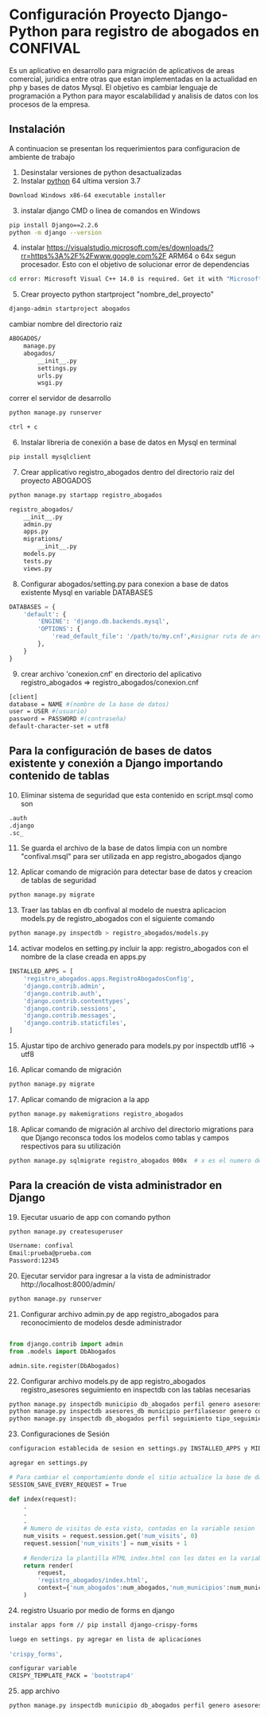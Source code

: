 # Configuración Proyecto Django-Python para registro de abogados en CONFIVAL

Es un aplicativo en desarrollo para migración de aplicativos de areas comercial, juridica entre otras que estan
implementadas en la actualidad en php y bases de datos Mysql. El objetivo es cambiar lenguaje de programación a Python 
para mayor escalabilidad y analisis de datos con los procesos de la empresa. 

## Instalación
A continuacion se presentan los requerimientos para configuracion de ambiente de trabajo 


1. Desinstalar versiones de python desactualizadas
2. Instalar [python](https://www.python.org/downloads/windows/) 64 ultima version 3.7
```bash
Download Windows x86-64 executable installer
```
3. instalar django CMD o linea de comandos en Windows
```bash
pip install Django==2.2.6
python -m django --version
```
4. instalar https://visualstudio.microsoft.com/es/downloads/?rr=https%3A%2F%2Fwww.google.com%2F ARM64 o 64x segun procesador.
Esto con el objetivo de solucionar error de dependencias 
```bash
cd error: Microsoft Visual C++ 14.0 is required. Get it with "Microsoft Visual C++ Build Tools": http://landinghub.
```
5. Crear proyecto python startproject "nombre_del_proyecto"
```bash
django-admin startproject abogados
```
cambiar nombre del directorio raiz

```bash
ABOGADOS/
    manage.py
    abogados/
        __init__.py
        settings.py
        urls.py
        wsgi.py
```
correr el servidor de desarrollo
```bash
python manage.py runserver

ctrl + c  
```
6. Instalar libreria de conexión a base de datos en Mysql en terminal 
```bash
pip install mysqlclient
```
7. Crear applicativo registro_abogados dentro del directorio raiz del proyecto ABOGADOS
```bash
python manage.py startapp registro_abogados
```
```bash
registro_abogados/
    __init__.py
    admin.py
    apps.py
    migrations/
        __init__.py
    models.py
    tests.py
    views.py
```
8. Configurar abogados/setting.py para conexion a base de datos existente Mysql en variable DATABASES

```python
DATABASES = {
    'default': {
        'ENGINE': 'django.db.backends.mysql',
        'OPTIONS': {
            'read_default_file': '/path/to/my.cnf',#asignar ruta de archivo conexion.cnf
        },
    }
}
```

9. crear archivo 'conexion.cnf' en directorio del aplicativo  registro_abogados => registro_abogados/conexion.cnf

```bash
[client]
database = NAME #(nombre de la base de datos)
user = USER #(usuario)
password = PASSWORD #(contraseña)
default-character-set = utf8
```


## Para la configuración de bases de datos existente y conexión a Django importando contenido de tablas 

10. Eliminar sistema de seguridad que esta contenido en script.msql como son
```bash
.auth
.django
.sc_
```
	
11. Se guarda el archivo de la base de datos limpia con un nombre "confival.msql" para ser utilizada en 
app registro_abogados django

12. Aplicar comando de migración para detectar base de datos y creacion de tablas de seguridad
```bash
python manage.py migrate
```

13. Traer las tablas en db confival al modelo de nuestra aplicacion models.py de registro_abogados
con el siguiente comando

```bash
python manage.py inspectdb > registro_abogados/models.py
```

14. activar modelos en setting.py incluir la app: registro_abogados con el nombre de la clase creada en apps.py
```python
INSTALLED_APPS = [
    'registro_abogados.apps.RegistroAbogadosConfig',
    'django.contrib.admin',
    'django.contrib.auth',
    'django.contrib.contenttypes',
    'django.contrib.sessions',
    'django.contrib.messages',
    'django.contrib.staticfiles',
]
```

15. Ajustar tipo de archivo generado para models.py por inspectdb utf16 -> utf8

16. Aplicar comando de migración
```bash
python manage.py migrate
```
17. Aplicar comando de migracion a la app
```bash
python manage.py makemigrations registro_abogados
```

18. Aplicar comando de migración al archivo del directorio migrations para que Django reconsca todos los modelos 
como tablas y campos respectivos para su utilización

```bash
python manage.py sqlmigrate registro_abogados 000x  # x es el numero de la migración creada
```	

## Para la creación de vista administrador en Django

19. Ejecutar usuario de app con comando python 
```bash
python manage.py createsuperuser
```
```bash
Username: confival
Email:prueba@prueba.com
Password:12345
```

20. Ejecutar servidor para ingresar a la vista de administrador http://localhost:8000/admin/
```bash
python manage.py runserver
```

21. Configurar archivo admin.py de app registro_abogados para reconocimiento de modelos desde administrador
```python

from django.contrib import admin
from .models import DbAbogados

admin.site.register(DbAbogados)
```
22. Configurar archivo models.py de app registro_abogados registro_asesores seguimiento en inspectdb con las tablas necesarias

```python
python manage.py inspectdb municipio db_abogados perfil genero asesores_db comisiones origen_contacto perfilasesor > registro_abogados/models.py
python manage.py inspectdb asesores_db municipio perfilasesor genero comisiones > registro_asesores/models.py
python manage.py inspectdb db_abogados perfil seguimiento tipo_seguimiento subitemseguimiento asesores_db municipio comisiones genero > seguimiento/models.py

```

23. Configuraciones de Sesión

```bash
configuracion establecida de sesion en settings.py INSTALLED_APPS y MIDDLEWARE

agregar en settings.py

# Para cambiar el comportamiento donde el sitio actualice la base de datos y envie la cookie en cada solicitud
SESSION_SAVE_EVERY_REQUEST = True

```
```python
def index(request):
    .
    .
    .
    # Numero de visitas de esta vista, contadas en la variable sesion
    num_visits = request.session.get('num_visits', 0)
    request.session['num_visits'] = num_visits + 1
    
    # Renderiza la plantilla HTML index.html con los datos en la variable contexto
    return render(
        request,
        'registro_abogados/index.html',
        context={'num_abogados':num_abogados,'num_municipios':num_municipios, 'num_visits':num_visits},
    )

```
24. registro Usuario por medio de forms en django

```bash
instalar apps form // pip install django-crispy-forms

luego en settings. py agregar en lista de aplicaciones
    
'crispy_forms',

configurar variable 
CRISPY_TEMPLATE_PACK = 'bootstrap4'
```
25. app archivo

```bash
python manage.py inspectdb municipio db_abogados perfil genero asesores_db comisiones perfilasesor pagador sentencia_conciliacion reg_sentencia perfil_abogadosentencia abogadosentencia antecedentesabd juzgados_tribunales tipo_documento clase_docuemento > archivo/models.py

```

